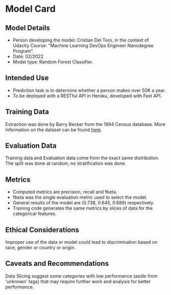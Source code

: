 # Model Card

## Model Details
- Person developing the model: Cristian Del Toro, in the context of Udacity Course: "Machine Learning DevOps Engineer Nanodegree Program".
- Date: 02/2022
- Model type: Random Forest Classifier.

## Intended Use
- Prediction task is to determine whether a person makes over 50K a year.
- To be deployed with a RESTful API in Heroku, developed with Fast API.

## Training Data
Extraction was done by Barry Becker from the 1994 Census database. More information on the dataset can be found [here](https://archive.ics.uci.edu/ml/datasets/census+income).


## Evaluation Data
Training data and Evaluation data come from the exact same distribution. The split was done at random, no stratification was done.

## Metrics
- Computed metrics are precision, recall and fbeta.
- fbeta was the single evaluation metric used to select the model.
- General results of the model are (0.738, 0.645, 0.689) respectively.
- Training code generates the same metrics by slices of data for the categorical features.

## Ethical Considerations
Improper use of the data or model could lead to discrimination based on race, gender or country or origin.

## Caveats and Recommendations
Data Slicing suggest some categories with low performance (aside from 'unknown' tags) that may require further work and analysis for better performance.
